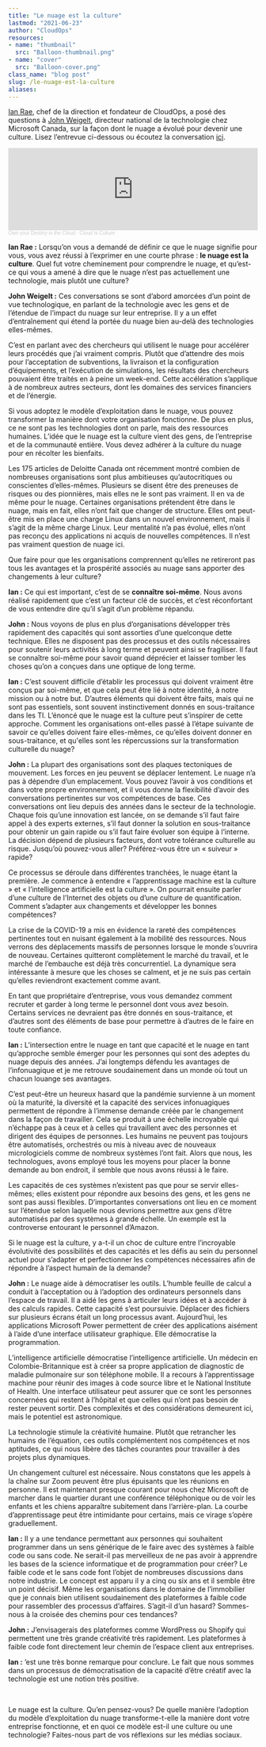 ```yaml
---
title: "Le nuage est la culture"
lastmod: "2021-06-23"
author: "CloudOps"
resources:
- name: "thumbnail"
  src: "Balloon-thumbnail.png"
- name: "cover"
  src: "Balloon-cover.png"
class_name: "blog post"
slug: /le-nuage-est-la-culture
aliases:
---
```


<p><a href="https://twitter.com/ianrae">Ian Rae</a>, chef de la direction et fondateur de CloudOps, a posé des questions à <a href="https://twitter.com/Thumbtackhead">John Weigelt</a>, directeur national de la technologie chez Microsoft Canada, sur la façon dont le nuage a évolué pour devenir une culture. Lisez l’entrevue ci-dessous ou écoutez la conversation <a href="https://soundcloud.com/own-your-destiny/cloud-is-culture">ici</a>.</p>

<iframe width="100%" height="166" scrolling="no" frameborder="no" allow="autoplay" src="https://w.soundcloud.com/player/?url=https%3A//api.soundcloud.com/tracks/1074596572&color=%23ff5500&auto_play=false&hide_related=false&show_comments=true&show_user=true&show_reposts=false&show_teaser=true"></iframe><div style="font-size: 10px; color: #cccccc;line-break: anywhere;word-break: normal;overflow: hidden;white-space: nowrap;text-overflow: ellipsis; font-family: Interstate,Lucida Grande,Lucida Sans Unicode,Lucida Sans,Garuda,Verdana,Tahoma,sans-serif;font-weight: 100;"><a href="https://soundcloud.com/own-your-destiny" title="Own your Destiny in the Cloud" target="_blank" style="color: #cccccc; text-decoration: none;">Own your Destiny in the Cloud</a> · <a href="https://soundcloud.com/own-your-destiny/cloud-is-culture" title="Cloud Is Culture" target="_blank" style="color: #cccccc; text-decoration: none;">Cloud Is Culture</a></div>

<p><strong>Ian Rae :</strong> Lorsqu’on vous a demandé de définir ce que le nuage signifie pour vous, vous avez réussi à l’exprimer en une courte phrase : <strong>le nuage est la culture</strong>. Quel fut votre cheminement pour comprendre le nuage, et qu’est-ce qui vous a amené à dire que le nuage n’est pas actuellement une technologie, mais plutôt une culture?</p>

<p><strong>John Weigelt :</strong> Ces conversations se sont d’abord amorcées d’un point de vue technologique, en parlant de la technologie avec les gens et de l’étendue de l’impact du nuage sur leur entreprise. Il y a un effet d’entraînement qui étend la portée du nuage bien au-delà des technologies elles-mêmes.</p>

<p>C’est en parlant avec des chercheurs qui utilisent le nuage pour accélérer leurs procédés que j’ai vraiment compris. Plutôt que d’attendre des mois pour l’acceptation de subventions, la livraison et la configuration d’équipements, et l’exécution de simulations, les résultats des chercheurs pouvaient être traités en à peine un week-end. Cette accélération s’applique à de nombreux autres secteurs, dont les domaines des services financiers et de l’énergie.</p>

<p>Si vous adoptez le modèle d’exploitation dans le nuage, vous pouvez transformer la manière dont votre organisation fonctionne. De plus en plus, ce ne sont pas les technologies dont on parle, mais des ressources humaines. L’idée que le nuage est la culture vient des gens, de l’entreprise et de la communauté entière. Vous devez adhérer à la culture du nuage pour en récolter les bienfaits.</p>

<p>Les 175 articles de Deloitte Canada ont récemment montré combien de nombreuses organisations sont plus ambitieuses qu’autocritiques ou conscientes d’elles-mêmes. Plusieurs se disent être des preneuses de risques ou des pionnières, mais elles ne le sont pas vraiment. Il en va de même pour le nuage. Certaines organisations prétendent être dans le nuage, mais en fait, elles n’ont fait que changer de structure. Elles ont peut-être mis en place une charge Linux dans un nouvel environnement, mais il s’agit de la même charge Linux. Leur mentalité n’a pas évolué, elles n’ont pas reconçu des applications ni acquis de nouvelles compétences. Il n’est pas vraiment question de nuage ici. </p>

<p>Que faire pour que les organisations comprennent qu’elles ne retireront pas tous les avantages et la prospérité associés au nuage sans apporter des changements à leur culture? </p>

<p><strong>Ian :</strong> Ce qui est important, c’est de se <strong>connaître soi-même</strong>. Nous avons réalisé rapidement que c’est un facteur clé de succès, et c’est réconfortant de vous entendre dire qu’il s’agit d’un problème répandu.</p>

<p><strong>John :</strong> Nous voyons de plus en plus d’organisations développer très rapidement des capacités qui sont assorties d’une quelconque dette technique. Elles ne disposent pas des processus et des outils nécessaires pour soutenir leurs activités à long terme et peuvent ainsi se fragiliser. Il faut se connaître soi-même pour savoir quand déprécier et laisser tomber les choses qu’on a conçues dans une optique de long terme.</p>

<p><strong>Ian :</strong> C’est souvent difficile d’établir les processus qui doivent vraiment être conçus par soi-même, et que cela peut être lié à notre identité, à notre mission ou à notre but. D’autres éléments qui doivent être faits, mais qui ne sont pas essentiels, sont souvent instinctivement donnés en sous-traitance dans les TI. L’énoncé que le nuage est la culture peut s’inspirer de cette approche. Comment les organisations ont-elles passé à l’étape suivante de savoir ce qu’elles doivent faire elles-mêmes, ce qu’elles doivent donner en sous-traitance, et qu'elles sont les répercussions sur la transformation culturelle du nuage? </p>

<p><strong>John :</strong> La plupart des organisations sont des plaques tectoniques de mouvement. Les forces en jeu peuvent se déplacer lentement. Le nuage n’a pas à dépendre d’un emplacement. Vous pouvez l’avoir à vos conditions et dans votre propre environnement, et il vous donne la flexibilité d’avoir des conversations pertinentes sur vos compétences de base. Ces conversations ont lieu depuis des années dans le secteur de la technologie. Chaque fois qu’une innovation est lancée, on se demande s’il faut faire appel à des experts externes, s’il faut donner la solution en sous-traitance pour obtenir un gain rapide ou s’il faut faire évoluer son équipe à l’interne. La décision dépend de plusieurs facteurs, dont votre tolérance culturelle au risque. Jusqu’où pouvez-vous aller? Préférez-vous être un « suiveur » rapide? </p>

<p>Ce processus se déroule dans différentes tranchées, le nuage étant la première. Je commence à entendre « l’apprentissage machine est la culture » et « l’intelligence artificielle est la culture ». On pourrait ensuite parler d’une culture de l’Internet des objets ou d’une culture de quantification. Comment s’adapter aux changements et développer les bonnes compétences? </p>

<p>La crise de la COVID-19 a mis en évidence la rareté des compétences pertinentes tout en nuisant également à la mobilité des ressources. Nous verrons des déplacements massifs de personnes lorsque le monde s’ouvrira de nouveau. Certaines quitteront complètement le marché du travail, et le marché de l’embauche est déjà très concurrentiel. La dynamique sera intéressante à mesure que les choses se calment, et je ne suis pas certain qu’elles reviendront exactement comme avant.</p>

<p>En tant que propriétaire d’entreprise, vous vous demandez comment recruter et garder à long terme le personnel dont vous avez besoin. Certains services ne devraient pas être donnés en sous-traitance, et d’autres sont des éléments de base pour permettre à d’autres de le faire en toute confiance. </p>

<p><strong>Ian :</strong> L’intersection entre le nuage en tant que capacité et le nuage en tant qu’approche semble émerger pour les personnes qui sont des adeptes du nuage depuis des années. J’ai longtemps défendu les avantages de l’infonuagique et je me retrouve soudainement dans un monde où tout un chacun louange ses avantages.</p>

<p>C’est peut-être un heureux hasard que la pandémie survienne à un moment où la maturité, la diversité et la capacité des services infonuagiques permettent de répondre à l’immense demande créée par le changement dans la façon de travailler. Cela se produit à une échelle incroyable qui n’échappe pas à ceux et à celles qui travaillent avec des personnes et dirigent des équipes de personnes. Les humains ne peuvent pas toujours être automatisés, orchestrés ou mis à niveau avec de nouveaux micrologiciels comme de nombreux systèmes l’ont fait. Alors que nous, les technologues, avons employé tous les moyens pour placer la bonne demande au bon endroit, il semble que nous avons réussi à le faire.</p>

<p>Les capacités de ces systèmes n’existent pas que pour se servir elles-mêmes; elles existent pour répondre aux besoins des gens, et les gens ne sont pas aussi flexibles. D’importantes conversations ont lieu en ce moment sur l’étendue selon laquelle nous devrions permettre aux gens d’être automatisés par des systèmes à grande échelle. Un exemple est la controverse entourant le personnel d’Amazon.</p>

<p>Si le nuage est la culture, y a-t-il un choc de culture entre l’incroyable évolutivité des possibilités et des capacités et les défis au sein du personnel actuel pour s’adapter et perfectionner les compétences nécessaires afin de répondre à l’aspect humain de la demande? </p>

<p><strong>John :</strong> Le nuage aide à démocratiser les outils. L’humble feuille de calcul a conduit à l’acceptation ou à l’adoption des ordinateurs personnels dans l’espace de travail. Il a aidé les gens à articuler leurs idées et à accéder à des calculs rapides. Cette capacité s’est poursuivie. Déplacer des fichiers sur plusieurs écrans était un long processus avant. Aujourd’hui, les applications Microsoft Power permettent de créer des applications aisément à l’aide d’une interface utilisateur graphique. Elle démocratise la programmation. </p>

<p>L’intelligence artificielle démocratise l’intelligence artificielle. Un médecin en Colombie-Britannique est à créer sa propre application de diagnostic de maladie pulmonaire sur son téléphone mobile. Il a recours à l’apprentissage machine pour réunir des images à code source libre et le National Institute of Health. Une interface utilisateur peut assurer que ce sont les personnes concernées qui restent à l’hôpital et que celles qui n’ont pas besoin de rester peuvent sortir. Des complexités et des considérations demeurent ici, mais le potentiel est astronomique. </p>

<p>La technologie stimule la créativité humaine. Plutôt que retrancher les humains de l’équation, ces outils complémentent nos compétences et nos aptitudes, ce qui nous libère des tâches courantes pour travailler à des projets plus dynamiques. </p>

<p>Un changement culturel est nécessaire. Nous constatons que les appels à la chaîne sur Zoom peuvent être plus épuisants que les réunions en personne. Il est maintenant presque courant pour nous chez Microsoft de marcher dans le quartier durant une conférence téléphonique ou de voir les enfants et les chiens apparaître subitement dans l’arrière-plan. La courbe d’apprentissage peut être intimidante pour certains, mais ce virage s’opère graduellement. </p>

<p><strong>Ian :</strong> Il y a une tendance permettant aux personnes qui souhaitent programmer dans un sens générique de le faire avec des systèmes à faible code ou sans code. Ne serait-il pas merveilleux de ne pas avoir à apprendre les bases de la science informatique et de programmation pour créer? Le faible code et le sans code font l’objet de nombreuses discussions dans notre industrie. Le concept est apparu il y a cinq ou six ans et il semble être un point décisif. Même les organisations dans le domaine de l’immobilier que je connais bien utilisent soudainement des plateformes à faible code pour rassembler des processus d’affaires. S’agit-il d’un hasard? Sommes-nous à la croisée des chemins pour ces tendances?  </p>

<p><strong>John :</strong> J’envisagerais des plateformes comme WordPress ou Shopify qui permettent une très grande créativité très rapidement. Les plateformes à faible code font directement leur chemin de l’espace client aux entreprises. </p>

<p><strong>Ian :</strong>  ’est une très bonne remarque pour conclure. Le fait que nous sommes dans un processus de démocratisation de la capacité d’être créatif avec la technologie est une notion très positive. </p>

&nbsp;

Le nuage est la culture. Qu’en pensez-vous? De quelle manière l’adoption du modèle d’exploitation du nuage transforme-t-elle la manière dont votre entreprise fonctionne, et en quoi ce modèle est-il une culture ou une technologie? Faites-nous part de vos réflexions sur les médias sociaux.
